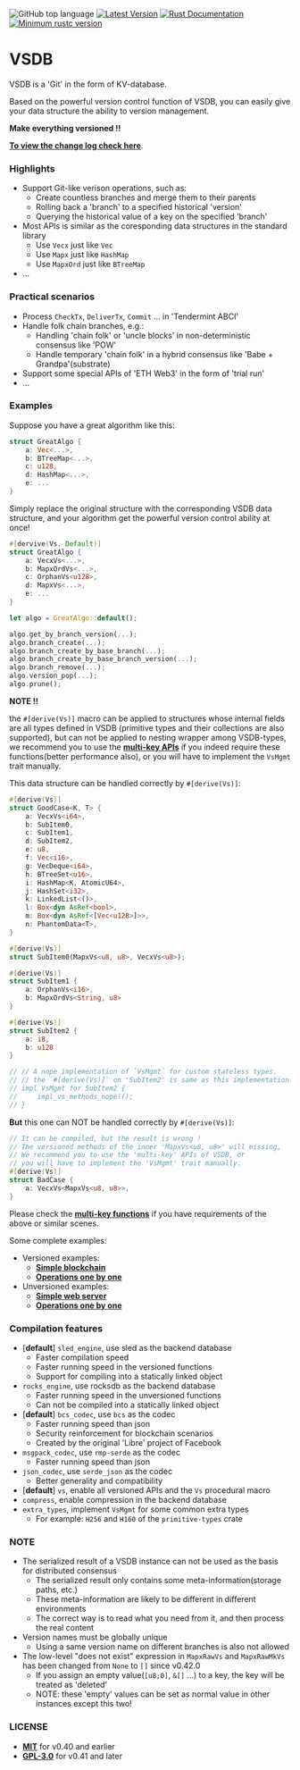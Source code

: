 ![GitHub top language](https://img.shields.io/github/languages/top/rust-util-collections/VSDB)
[![Latest Version](https://img.shields.io/crates/v/VSDB.svg)](https://crates.io/crates/VSDB)
[![Rust Documentation](https://img.shields.io/badge/api-rustdoc-blue.svg)](https://docs.rs/VSDB)
[![Minimum rustc version](https://img.shields.io/badge/rustc-1.63+-lightgray.svg)](https://github.com/rust-random/rand#rust-version-requirements)

# VSDB

VSDB is a 'Git' in the form of KV-database.

Based on the powerful version control function of VSDB, you can easily give your data structure the ability to version management.

**Make everything versioned !!**

[**To view the change log check here**](https://github.com/rust-util-collections/vsdb/blob/master/CHANGELOG.md).

### Highlights

- Support Git-like verison operations, such as:
    - Create countless branches and merge them to their parents
    - Rolling back a 'branch' to a specified historical 'version'
    - Querying the historical value of a key on the specified 'branch'
- Most APIs is similar as the coresponding data structures in the standard library
    - Use `Vecx` just like `Vec`
    - Use `Mapx` just like `HashMap`
    - Use `MapxOrd` just like `BTreeMap`
- ...

### Practical scenarios

- Process `CheckTx`, `DeliverTx`, `Commit` ... in 'Tendermint ABCI'
- Handle folk chain branches, e.g.:
   - Handling 'chain folk' or 'uncle blocks' in non-deterministic consensus like 'POW'
   - Handle temporary 'chain folk' in a hybrid consensus like 'Babe + Grandpa'(substrate)
- Support some special APIs of 'ETH Web3' in the form of 'trial run'
- ...

### Examples

Suppose you have a great algorithm like this:

```rust
struct GreatAlgo {
    a: Vec<...>,
    b: BTreeMap<...>,
    c: u128,
    d: HashMap<...>,
    e: ...
}
```

Simply replace the original structure with the corresponding VSDB data structure,
and your algorithm get the powerful version control ability at once!

```rust
#[dervive(Vs, Default)]
struct GreatAlgo {
    a: VecxVs<...>,
    b: MapxOrdVs<...>,
    c: OrphanVs<u128>,
    d: MapxVs<...>,
    e: ...
}

let algo = GreatAlgo::default();

algo.get_by_branch_version(...);
algo.branch_create(...);
algo.branch_create_by_base_branch(...);
algo.branch_create_by_base_branch_version(...);
algo.branch_remove(...);
algo.version_pop(...);
algo.prune();
```

**NOTE !!**

the `#[derive(Vs)]` macro can be applied to structures
whose internal fields are all types defined in VSDB
(primitive types and their collections are also supported),
but can not be applied to nesting wrapper among VSDB-types,
we recommend you to use the [**multi-key APIs**](src/versioned_multi_key)
if you indeed require these functions(better performance also),
or you will have to implement the `VsMgmt` trait manually.

This data structure can be handled correctly by `#[derive(Vs)]`:

```rust
#[derive(Vs)]
struct GoodCase<K, T> {
    a: VecxVs<i64>,
    b: SubItem0,
    c: SubItem1,
    d: SubItem2,
    e: u8,
    f: Vec<i16>,
    g: VecDeque<i64>,
    h: BTreeSet<u16>,
    i: HashMap<K, AtomicU64>,
    j: HashSet<i32>,
    k: LinkedList<()>,
    l: Box<dyn AsRef<bool>,
    m: Box<dyn AsRef<[Vec<u128>]>>,
    n: PhantomData<T>,
}

#[derive(Vs)]
struct SubItem0(MapxVs<u8, u8>, VecxVs<u8>);

#[derive(Vs)]
struct SubItem1 {
    a: OrphanVs<i16>,
    b: MapxOrdVs<String, u8>
}

#[derive(Vs)]
struct SubItem2 {
    a: i8,
    b: u128
}

// // A nope implementation of `VsMgmt` for custom stateless types.
// // the `#[derive(Vs)]` on 'SubItem2' is same as this implementation.
// impl VsMgmt for SubItem2 {
//     impl_vs_methods_nope!();
// }
```

**But** this one can NOT be handled correctly by `#[derive(Vs)]`:

```rust
// It can be compiled, but the result is wrong !
// The versioned methods of the inner 'MapxVs<u8, u8>' will missing,
// We recommend you to use the 'multi-key' APIs of VSDB, or
// you will have to implement the 'VsMgmt' trait manually.
#[derive(Vs)]
struct BadCase {
    a: VecxVs<MapxVs<u8, u8>>,
}
```

Please check the [**multi-key functions**](src/versioned_multi_key)
if you have requirements of the above or similar scenes.

Some complete examples:

- Versioned examples:
    - [**Simple blockchain**](examples/blockchain_state.rs)
    - [**Operations one by one**](src/versioned/mapx_raw/test.rs)
- Unversioned examples:
    - [**Simple web server**](examples/web_server.rs)
    - [**Operations one by one**](src/basic/mapx/test.rs)

### Compilation features

- [**default**] `sled_engine`, use sled as the backend database
    - Faster compilation speed
    - Faster running speed in the versioned functions
    - Support for compiling into a statically linked object
- `rocks_engine`, use rocksdb as the backend database
    - Faster running speed in the unversioned functions
    - Can not be compiled into a statically linked object
- [**default**] `bcs_codec`, use `bcs` as the codec
    - Faster running speed than json
    - Security reinforcement for blockchain scenarios
    - Created by the original 'Libre' project of Facebook
- `msgpack_codec`, use `rmp-serde` as the codec
    - Faster running speed than json
- `json_codec`, use `serde_json` as the codec
    - Better generality and compatibility
- [**default**] `vs`, enable all versioned APIs and the `Vs` procedural macro
- `compress`, enable compression in the backend database
- `extra_types`, implement `VsMgmt` for some common extra types
  - For example: `H256` and `H160` of the `primitive-types` crate

### NOTE

- The serialized result of a VSDB instance can not be used as the basis for distributed consensus
  - The serialized result only contains some meta-information(storage paths, etc.)
  - These meta-information are likely to be different in different environments
  - The correct way is to read what you need from it, and then process the real content
- Version names must be globally unique
  - Using a same version name on different branches is also not allowed
- The low-level "does not exist" expression in `MapxRawVs` and `MapxRawMkVs` has been changed from `None` to `[]` since v0.42.0
  - If you assign an empty value(`[u8;0]`, `&[]` ...) to a key, the key will be treated as 'deleted'
  - NOTE: these 'empty' values can be set as normal value in other instances except this two!

### LICENSE

- [**MIT**](https://choosealicense.com/licenses/mit) for v0.40 and earlier
- [**GPL-3.0**](../LICENSE) for v0.41 and later
